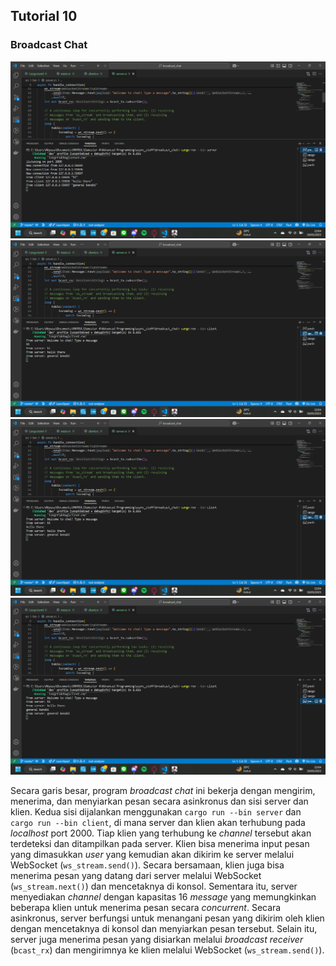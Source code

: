 ## Tutorial 10
### Broadcast Chat


![Screenshot 1](images/Screenshot_1.png)
![Screenshot 2](images/Screenshot_2.png)
![Screenshot 3](images/Screenshot_3.png)
![Screenshot 4](images/Screenshot_4.png)

Secara garis besar, program _broadcast chat_ ini bekerja dengan mengirim, menerima, dan menyiarkan pesan secara asinkronus dan sisi server dan klien. Kedua sisi dijalankan menggunakan `cargo run --bin server` dan `cargo run --bin client`, di mana server dan klien akan terhubung pada _localhost_ port 2000. Tiap klien yang terhubung ke _channel_ tersebut akan terdeteksi dan ditampilkan pada server. Klien bisa menerima input pesan yang dimasukkan _user_ yang kemudian akan dikirim ke server melalui WebSocket (`ws_stream.send()`). Secara bersamaan, klien juga bisa menerima pesan yang datang dari server melalui WebSocket (`ws_stream.next()`) dan mencetaknya di konsol. Sementara itu, server menyediakan _channel_ dengan kapasitas 16 _message_ yang memungkinkan beberapa klien untuk menerima pesan secara _concurrent_. Secara asinkronus, server berfungsi untuk menangani pesan yang dikirim oleh klien dengan mencetaknya di konsol dan menyiarkan pesan tersebut. Selain itu, server juga menerima pesan yang disiarkan melalui _broadcast receiver_ (`bcast_rx`) dan mengirimnya ke klien melalui WebSocket (`ws_stream.send()`).